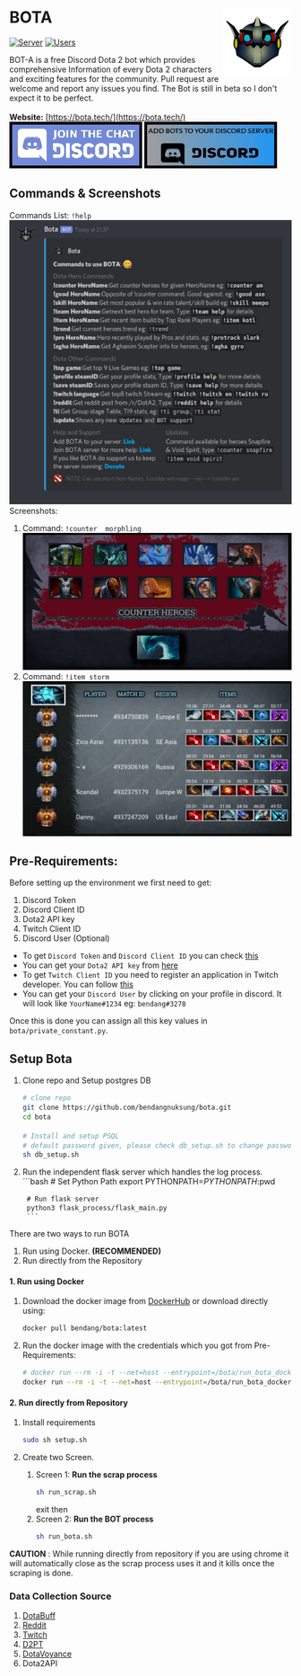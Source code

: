 # BOTA<img align="right" src="/github_images/bota.png"/>
[![Server](https://img.shields.io/badge/dynamic/json?url=http://bota.tech:5000/getstat&label=Discord%20Servers&query=$.n_servers&color=green)](https://discordapp.com/api/oauth2/authorize?client_id=501100945405378562&permissions=388176&scope=bot)
[![Users](https://img.shields.io/badge/dynamic/json?url=http://bota.tech:5000/getstat&label=Unique%20Users&query=$.n_users&color=success)](https://discordapp.com/api/oauth2/authorize?client_id=501100945405378562&permissions=388176&scope=bot)

BOT-A is a free Discord Dota 2 bot which provides comprehensive Information of every Dota 2 characters and exciting features for the community. Pull request are welcome and report any issues you find. The Bot is still in beta so I don't expect it to be perfect. <br/>  
**Website:** [https://bota.tech/](https://bota.tech/)<br/>
[![Join Bota Server](/github_images/join_server.jpg)](https://discord.gg/a7QYPWd)  [![Add Bota to your server](/github_images/add_bot.jpg)](https://discordapp.com/api/oauth2/authorize?client_id=501100945405378562&permissions=388176&scope=bot)

## Commands & Screenshots
Commands List: `!help`  
  ![help](/github_images/commands.png)
Screenshots:
1. Command:  `!counter  morphling`  ![counter morphling](/github_images/counter.png)
2. Command:  `!item storm` ![item storm](/github_images/item.png)


## Pre-Requirements:
Before setting up the environment we first need to get:
1. Discord Token
2. Discord Client ID
3. Dota2 API key
4. Twitch Client ID
5. Discord User (Optional)

* To get `Discord Token` and `Discord Client ID` you can check [this](http://github.com/reactiflux/discord-irc/wiki/Creating-a-discord-bot-&-getting-a-token)
* You can get your  `Dota2 API key` from [here](https://steamcommunity.com/dev/apikey)
* To get `Twitch Client ID` you need to register an application in Twitch developer. You can follow [this](https://dev.twitch.tv/docs/v5#getting-a-client-id) 
* You can get your `Discord User` by clicking on your profile in discord. It will look like `YourName#1234` eg: `bendang#3278`

Once this is done you can assign all this key values in `bota/private_constant.py`.


## Setup Bota
1. Clone repo and Setup postgres DB  
    ```bash
    # clone repo
    git clone https://github.com/bendangnuksung/bota.git
    cd bota
    
    # Install and setup PSQL
    # default password given, please check db_setup.sh to change password
    sh db_setup.sh
    ```

1. Run the independent flask server which handles the log process.   
        ```bash
        # Set Python Path
        export PYTHONPATH=$PYTHONPATH:$pwd
        
        # Run flask server
        python3 flask_process/flask_main.py
        ```

There are two ways to run BOTA
  1. Run using Docker. **(RECOMMENDED)**
  2. Run directly from the Repository

#### 1. Run using Docker
1. Download the docker image from [DockerHub](https://hub.docker.com/repository/docker/bendang/bota) or download directly using:
   ```bash
   docker pull bendang/bota:latest
   ```
2. Run the docker image with the credentials which you got from Pre-Requirements:
   ```bash
   # docker run --rm -i -t --net=host --entrypoint=/bota/run_bota_docker.sh bendang/bota:latest "DISCORD_TOKEN" "DISCORD_CLIENT_ID" "DOTA2_API_KEY" "ADMIN_ID" "TWITCH_CLIENT_IDS" "LOG_PROCESS_IP_ADDRESS"
   docker run --rm -i -t --net=host --entrypoint=/bota/run_bota_docker.sh bendang/bota:latest 1234 ABCD 6789 YOU#67 FGHI http://0.0.0.0:5000
   ```
   
#### 2. Run directly from Repository
1. Install requirements 
    ```bash
    sudo sh setup.sh
    ```

2. Create two Screen.
   1. Screen 1: **Run the scrap process**
      ```bash
      sh run_scrap.sh
      ```
      exit then
   2. Screen 2: **Run the BOT process** 
      ```bash
      sh run_bota.sh
      ```

**CAUTION** : While running directly from repository if you are using chrome it will automatically close as the scrap process uses it and it kills once the scraping is done.


### Data Collection Source
1. [DotaBuff](https://www.dotabuff.com/)
2. [Reddit](https://www.reddit.com/r/DotA2/)
3. [Twitch](https://www.twitch.tv/)
4. [D2PT](http://www.dota2protracker.com/)
5. [DotaVoyance](http://dotavoyance.com/)
6. Dota2API
